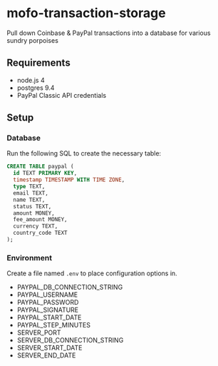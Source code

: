 # mofo-transaction-storage

Pull down Coinbase & PayPal transactions into a database for various sundry porpoises

## Requirements

* node.js 4
* postgres 9.4
* PayPal Classic API credentials

## Setup

### Database

Run the following SQL to create the necessary table:

```sql
CREATE TABLE paypal (
  id TEXT PRIMARY KEY,
  timestamp TIMESTAMP WITH TIME ZONE,
  type TEXT,
  email TEXT,
  name TEXT,
  status TEXT,
  amount MONEY,
  fee_amount MONEY,
  currency TEXT,
  country_code TEXT
);
```

### Environment

Create a file named `.env` to place configuration options in.

* PAYPAL_DB_CONNECTION_STRING
* PAYPAL_USERNAME
* PAYPAL_PASSWORD
* PAYPAL_SIGNATURE
* PAYPAL_START_DATE
* PAYPAL_STEP_MINUTES
* SERVER_PORT
* SERVER_DB_CONNECTION_STRING
* SERVER_START_DATE
* SERVER_END_DATE
